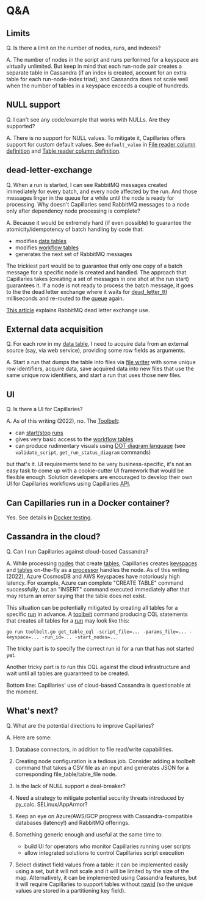 Q&A
===

## Limits

Q. Is there a limit on the number of nodes, runs, and indexes?

A. The number of nodes in the script and runs performed for a keyspace are virtually unlimited. But keep in mind that each run-node pair creates a separate table in Cassandra (if an index is created, account for an extra table for each run-node-index triad), and Cassandra does not scale well when the number of tables in a keyspace exceeds a couple of hundreds.

## NULL support

Q. I can't see any code/example that works with NULLs. Are they supported?

A. There is no support for NULL values. To mitigate it, Capillaries offers support for custom default values. See `default_value` in [File reader column definition](glossary.md#file-reader-column-definition) and [Table reader column definition](glossary.md#table-reader-column-definition).

## dead-letter-exchange

Q. When a run is started, I can see RabbitMQ messages created immediately for every batch, and every node affected by the run. And those messages linger in the queue for a while until the node is ready for processing. Why doesn't Capillaries send RabbitMQ messages to a node only after dependency node processing is complete?

A. Because it would be extremely hard (if even possible) to guarantee the atomicity/idempotency of batch handling by code that:
- modifies [data tables](glossary.md#data-table)
- modifies [workflow tables](glossary.md#workflow-table)
- generates the next set of RabbitMQ messages

The trickiest part would be to guarantee that only one copy of a batch message for a specific node is created and handled. The approach that Capillaries takes (creating a set of messages in one shot at the run start) guarantees it. If a node is not ready to process the batch message, it goes to the the dead letter exchange where it waits for [dead_letter_ttl](binconfig.md#dead_letter_ttl) milliseconds and re-routed to the [queue](glossary.md#processor-queue) again.

[This article](https://www.cloudamqp.com/blog/when-and-how-to-use-the-rabbitmq-dead-letter-exchange.html) explains RabbitMQ dead letter exchange use.

## External data acquisition

Q. For each row in my [data table](glossary.md#data-table), I need to acquire data from an external source (say, via web service), providing some row fields as arguments.

A. Start a run that dumps the table into files via [file writer](glossary.md#table_file) with some unique row identifiers, acquire data, save acquired data into new files that use the same unique row identifiers, and start a run that uses those new files.

## UI

Q. Is there a UI for Capillaries?

A. As of this writing (2022), no. The [Toolbelt](glossary.md#toolbelt):
- can [start/stop](api.md) [runs](glossary.md#run)
- gives very basic access to the [workflow tables](glossary.md#workflow-table)
- can produce rudimentary visuals using [DOT diagram language](glossary.md#dot-diagrams) (see `validate_script`, `get_run_status_diagram` commands)
  
but that's it. UI requirements tend to be very business-specific, it's not an easy task to come up with a cookie-cutter UI framework that would be flexible enough. Solution developers are encouraged to develop their own UI for Capillaries workflows using Capillaries [API](api.md).

## Can Capillaries run in a Docker container?

Yes. See details in [Docker testing](testing.md#docker-testing).

## Cassandra in the cloud?

Q. Can I run Capillaries against cloud-based Cassandra?

A. While processing [nodes](glossary.md#script-node) that create [tables](glossary.md#table), Capillaries creates [keyspaces](glossary.md#keyspace) and [tables](glossary.md#table) on-the-fly as a [processor](glossary.md#processor) handles the node. As of this writing (2022), Azure CosmosDB and AWS Keyspaces have notoriously high latency. For example, Azure can complete "CREATE TABLE" command successfully, but an "INSERT" command executed immediately after that may return an error saying that the table does not exist.

This situation can be potentially mitigated by creating all tables for a specific [run](glossary.md#run) in advance. A [toolbelt](glossary.md#toolbelt) command producing CQL statements that creates all tables for a [run](glossary.md#run) may look like this:

``` 
go run toolbelt.go get_table_cql -script_file=... -params_file=... -keyspace=... -run_id=... -start_nodes=...
```

The tricky part is to specify the correct run id for a run that has not started yet.

Another tricky part is to run this CQL against the cloud infrastructure and wait until all tables are guaranteed to be created.

Bottom line: Capillaries' use of cloud-based Cassandra is questionable at the moment.

## What's next?

Q. What are the potential directions to improve Capillaries?

A. Here are some:

1. Database connectors, in addition to file read/write capabilities.

2. Creating node configuration is a tedious job. Consider adding a toolbelt command that takes a CSV file as an input and generates JSON for a corresponding file_table/table_file node.

3. Is the lack of NULL support a deal-breaker?

4. Need a strategy to mitigate potential security threats introduced by py_calc. SELinux/AppArmor?

5. Keep an eye on Azure/AWS/GCP progress with Cassandra-compatible databases (latency!) and RabbitMQ offerings.
   
6. Something generic enough and useful at the same time to:
    - build UI for operators who monitor Capillaries running user scripts
    - allow integrated solutions to control Capillaries script execution
  
7. Select distinct field values from a table: it can be implemented easily using a set, but it will not scale and it will be limited by the size of the map. Alternatively, it can be implemented using Cassandra features, but it will require Capillaries to support tables without [rowid](glossary.md#rowid) (so the unique values are stored in a partitioning key field).
